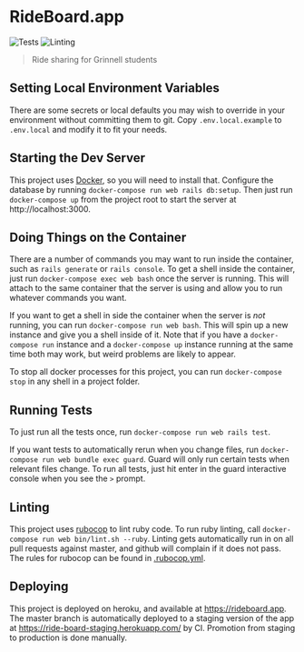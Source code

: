 # RideBoard.app

![Tests](https://github.com/AlexanderOtavka/ride-board/workflows/Tests/badge.svg)
![Linting](https://github.com/AlexanderOtavka/ride-board/workflows/Linting/badge.svg)

> Ride sharing for Grinnell students

## Setting Local Environment Variables

There are some secrets or local defaults you may wish to override in your
environment without committing them to git. Copy `.env.local.example` to
`.env.local` and modify it to fit your needs.

## Starting the Dev Server

This project uses [Docker](https://www.docker.com/products/docker-desktop),
so you will need to install that. Configure the database by running
`docker-compose run web rails db:setup`. Then just run `docker-compose up`
from the project root to start the server at http://localhost:3000.

## Doing Things on the Container

There are a number of commands you may want to run inside the container, such
as `rails generate` or `rails console`. To get a shell inside the container,
just run `docker-compose exec web bash` once the server is running. This will
attach to the same container that the server is using and allow you to run
whatever commands you want.

If you want to get a shell in side the container when the server is *not* running, you can run `docker-compose run web bash`.
This will spin up a new instance and give you a shell inside of it.
Note that if you have a `docker-compose run` instance and a `docker-compose up` instance running at the same time both may work, but weird problems are likely to appear.

To stop all docker processes for this project, you can run `docker-compose stop` in any shell in a project folder.

## Running Tests

To just run all the tests once, run `docker-compose run web rails test`.

If you want tests to automatically rerun when you change files, run
`docker-compose run web bundle exec guard`. Guard will only run certain
tests when relevant files change. To run all tests, just hit enter in the
guard interactive console when you see the `>` prompt.

## Linting

This project uses [rubocop](https://www.rubocop.org/en/stable/) to lint ruby code.
To run ruby linting, call `docker-compose run web bin/lint.sh --ruby`.
Linting gets automatically run in on all pull requests against master, and github will complain if it does not pass.
The rules for rubocop can be found in [.rubocop.yml](.rubocop.yml).

## Deploying

This project is deployed on heroku, and available at https://rideboard.app.
The master branch is automatically deployed to a staging version of the app
at https://ride-board-staging.herokuapp.com/ by CI. Promotion from staging to
production is done manually.
